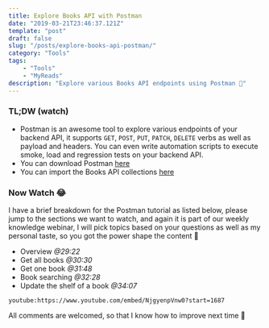 ```yaml
---
title: Explore Books API with Postman
date: "2019-03-21T23:46:37.121Z"
template: "post"
draft: false
slug: "/posts/explore-books-api-postman/"
category: "Tools"
tags:
    - "Tools"
    - "MyReads"
description: "Explore various Books API endpoints using Postman 📮"
---
```


### TL;DW (watch)

-   Postman is an awesome tool to explore various endpoints of your backend API, it supports `GET`, `POST`, `PUT`, `PATCH`, `DELETE` verbs as well as payload and headers. You can even write automation scripts to execute smoke, load and regression tests on your backend API.
-   You can download Postman <a href="https://www.getpostman.com/downloads/" target="_blank">here</a>
-   You can import the Books API collections <a href="/media/books.postman_collection.json" target="_blank">here</a>

### Now Watch 😂

I have a brief breakdown for the Postman tutorial as listed below, please jump to the sections we want to watch, and again it is part of our weekly knowledge webinar, I will pick topics based on your questions as well as my personal taste, so you got the power shape the content 💪

-   Overview _@29:22_
-   Get all books _@30:30_
-   Get one book _@31:48_
-   Book searching _@32:28_
-   Update the shelf of a book _@34:07_

`youtube:https://www.youtube.com/embed/NjgyenpVnw0?start=1687`

All comments are welcomed, so that I know how to improve next time 🙏

